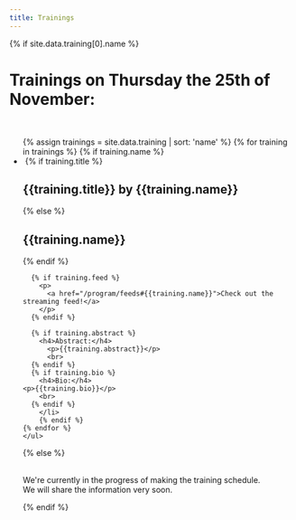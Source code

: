 ```yaml
---
title: Trainings
---
```


<div class="keynote-full">

{% if site.data.training[0].name %}
	<h1>Trainings on Thursday the 25th of November:</h1>
	<br />
	<ul>
	{% assign trainings = site.data.training | sort: 'name' %}
	{% for training in trainings %}
		{% if training.name %}
		<li>
        <a name="{{training.name}}">
        <img style="background-image: url(/assets/images/training/{{training.image | default:'owasp_logo.png'}});{{training.style}};"></a>
      {% if training.title %}
        <h2>{{training.title}} by {{training.name}}</h2>
      {% else %}
        <h2>{{training.name}}</h2>
      {% endif %}

      {% if training.feed %}
        <p>
          <a href="/program/feeds#{{training.name}}">Check out the streaming feed!</a>
        </p>
      {% endif %}

      {% if training.abstract %}
        <h4>Abstract:</h4>
          <p>{{training.abstract}}</p>
          <br>
      {% endif %}
      {% if training.bio %}
        <h4>Bio:</h4>
	<p>{{training.bio}}</p>
        <br>
      {% endif %}
		</li>
		{% endif %}
	{% endfor %}
	</ul>
{% else %}
  <p><br>
     We're currently in the progress of making the training schedule.<br>
     We will share the information very soon.
  </p>
{% endif %}
</div>
